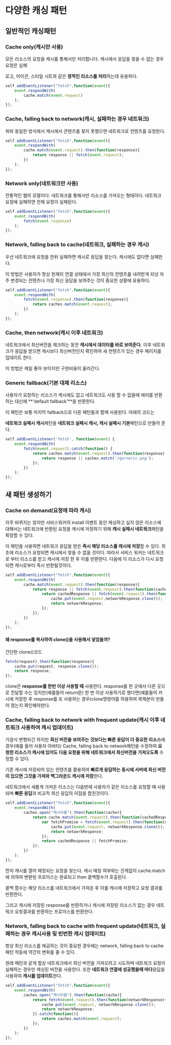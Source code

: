 # 다양한 캐싱 패턴



## 일반적인 캐싱패턴

### Cache only(캐시만 사용)

모든 리소스의 요청을 캐시를 통해서만 처리합니다. 캐시에서 응답을 찾을 수 없는 경우 요청은 실패

로고, 아이콘, 스타일 시트와 같은 **정적인 리소스를 처리**하는데 유용하다.

```javascript
self.addEventListener("fetch",function(event){
    event.respondWith(
        cache.match(event.request)
    );
});
```



### Cache, falling back to network(캐시, 실패하는 경우 네트워크)

위와 동일한 방식에서 캐시에서 콘텐츠를 찾지 못했으면 네트워크로 컨텐츠를 요청한다.

```javascript
self.addEventListener("fetch",function(event){
    event.respondWith(
        cache.match(event.request).then(function(response){
            return response || fetch(event.request);
        })
    );
});
```



### Network only(네트워크만 사용)

전통적인 웹의 모델이다. 네트워크를 통해서만 리소스를 가져오는 형태이다. 네트워크 요정에 실패하면 전체 요청이 실패된다.

```javascript
self.addEventListener("fetch",function(event){
    event.respondWith(
        fetch(event.response)
    );
});
```



### Network, falling back to cache(네트워크, 실패하는 경우 캐시)

우선 네트워크에 요청을 한뒤 실패하면 캐시로 응답을 찾는다. 캐시에도 없다면 실패한다.

이 방법은 사용자가 항상 현재의 연결 상태에서 가장 최신의 컨텐츠를 내려받게 되넝 자주 변경되는 컨텐츠나 가장 최신 응답을 보여주는 것이 중요한 상황에 유용하다.

```javascript
self.addEventListener("fetch",function(event){
    event.respondWith(
        fetch(event.response).then(function(response){
            return caches.match(event.request);
        })
    );
});
```



### Cache, then network(캐시 이후 네트워크)

네트워크에서 최신버전을 체크하는 동안 **캐시에서 데이터를 바로 보여준다.**  이후 네트워크가 응답을 받으면 캐시보다 최신버전인지 확인하여 새 컨텐츠가 있는 경우 페이지를 업데이트 한다.

이 방법은 제일 좋아 보이지만 구현비용이 올라간다.



### Generic fallback(기본 대체 리소스)

사용자가 요청하는 리소스가 캐시에도 없고 네트워크도 사용 할 수 없을때 에러를 반환하는 대신에 **'default fallback'**을 반환한다. 



이 패턴은 보통 마지막 fallback으로 다른 패턴들과 함께 사용된다.  아래의 코드는 

**네트워크 실패시 캐시**패턴을 **네트워크 실패시 캐시, 캐시 실패시 기본**패턴으로 만들어 준다.

```javascript
self.addEventListener('fetch', function(event) {
    event.respondWith(
        fetch(event.request).catch(function() {
            return caches.match(event.request).then(function(response) {
                return response || caches.match('/gerneric.png');
            });
        })
    );
});

```





## 새 패턴 생성하기

### Cache on demand(요청에 따라 캐시)

자주 바뀌지는 않지만 서비스워커의 install 이벤트 동안 캐싱하고 싶지 않은 리소스에 대해서는 네트워크에 반환된 요청을 캐시에 저장하기 위해 **캐시 실패시 네트워크**패턴을 확장할 수 있다.

이 패턴을 사용하면 네트워크 응답을 받은 **즉시 해당 리소스를 캐시에 저장**할 수 있다. 최초에 리소스가 요청되면 캐시에서 찾을 수 없을 것이다. 따라서 서비스 워커는 네트워크로 부터 리소스를 받고 캐시에 저장 한 후 이를 반환한다. 다음에 이 리소스가 다시 요청되면 캐시로부터 즉시 반환될것이다.

```javascript
self.addEventListener("fetch",function(event){
    event.respondWith(
        cache.match(event.request).then(function(response){
            return response || fetch(event.request).then(function(cachcedResponse){
                return cachedResponse || fetch(event.request).then(function(networkResponse){
                    cache.put(event.request,networkResponse.clone());
                    return networkResponse;
                });
            });
        })
    );
});
```



#### 왜 response를 복사하여 clone()을 사용해서 넣었을까?

간단한 clone()코드

```javascript
fetch(request).then(function(response){
    cache.put(request, response.clone());
    return response;
});
```

clone은 **response를 한번 이상 사용할 때** 사용한다.  response를 한 곳에서 다른 곳으로 전달할 수는 있지만(예를들어 return문) 한 번 이상 사용하기로 했다면(예를들어 캬시에 저장한 후 response를 또 사용하는 경우)clone명령어를 하용하여 복제본이 만들어 졌는지 확인해야한다.



### Cache, falling  back to network with frequent update(캐시 이후 네트워크 사용하여 캐시 업데이트)

가끔식 변형되긴 하지만 **최신 버전을 보여주는 것보다는 빠른 응답이 더 중요한 리소스**에 경우(예를 들어 사용자 아바타) Cache, falling  back to network패턴을 수정하여 **요청한 리소스가 캐시에 있어도 다음 요청을 위해 네트워크에서 최신버전을 가져오도록** 수정할 수 있다.

기존 캐시에 저장되어 있는 컨텐츠를 활용하여 **빠르게 응답하는 동시에 서버에 최신 버전이 있으면 그것을 가져와 백그라운드 캐시에 저장**한다.

네트워크에서 새롭게 가져온 리소스는 다음번에 사용자가 같은 리소스를 요청할 때 사용되며 **빠른 응답**과 비교적 최신 응답의 이점을 합친것이다.

```javascript
self.addEventListener("fetch",function(event){
    event.respondWith(
        caches.open("캐시이름").then(function(cache){
            return cache.match(event.request).then(function(cachedResponse){
                var fetchPromise = fetch(event.request).then(function(networkResponse){
                    cache.put(event.request, networkResponse.clone());
                    return networkResponse;
                });
                return cachedResponse || fetchPromise;
            });
        })
    );
});
```

먼저 캐시를 열어 매칭되는 요청을 찾는다. 캐시 매칭 여부와는 괸계없이 cache.match에 의하여  변환된 프로미스는 완료되고 then 콜백함수가  호출된다. 

콜백 함수는 해당 리소스를 네트워크에서 가져온 후 이를 캐시에 저장하고 요청 결과를 반환한다.

그리고 캐시에 저장된 response를 반환하거나 캐시에 저장된 리소스가 없는 경우 네트워크 요청결과를 반환하는 프로미스를 반환한다.



### Network, falling back to cache with frequent update(네트워크, 실패하는 경우 캐시사용 및 빈번한 캐시 업데이트)

항상 최신 리소스를 제공하는 것이 중요한 경우에는 network, falling back to cache패턴 작동에 약간의 변화를 줄 수 있다.

원래 패턴과 같게 할상 네트워크에서 최신 버전을 가져오려고 시도하며 네트워크 요청이 실패하는 경우만 캐싱된 버전을 사용한다. 또한 **네트워크 연결에 성공했을때 마다**응답을 사용하여 **캐시를 업데이트**한다.  

```javascript
self.addEventListener("fetch",function(event){
    event.respondWith(
        caches.open("캐시이름").then(function(cache){
            return fetch(event.request).then(function(networkResponse){
                cache.put(event.reqeust, networkResponse.clone());
                return networkResponse;
            }).catch(function(){
                return caches.match(event.request);
            });
        })
    );
});
```


